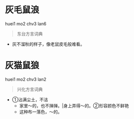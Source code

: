 # 灰毛鼠浪
huei1 mo2 chv3 lan6
> 东台方言词典
- 灰不溜秋的样子，像老鼠皮毛般难看。

# 灰猫鼠狼
huei1 mo2 chv3 lan2
> 兴化方言词典
- ①沾满尘土，不洁
  - 家里～的，也不掸掸。|身上弄得～的。②形容颜色不鲜艳
  - 这种布一落色，～的。
